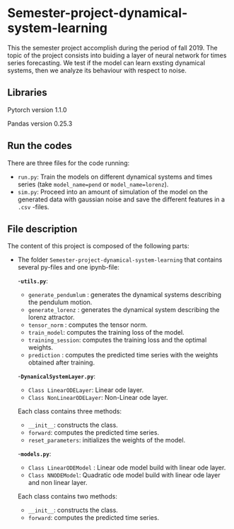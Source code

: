 # Semester-project-dynamical-system-learning
This the semester project accomplish during the period of fall 2019. The topic of the project consists into buiding a layer of neural network for times series forecasting. We test if the model can learn exsting dynamical systems, then we analyze its behaviour with respect to noise.

## Libraries
Pytorch version 1.1.0

Pandas version 0.25.3

## Run the codes
There are three files for the code running:
- ``run.py``: Train the models on different dynamical systems and times series (take ``model_name=pend`` or ``model_name=lorenz``).
- ``sim.py``: Proceed into an amount of simulation of the model on the generated data with gaussian noise and save the different features in a ``.csv`` -files.

## File description
The content of this project is composed of the following parts:

- The folder ``Semester-project-dynamical-system-learning`` that contains several py-files and one ipynb-file:
      
   -**``utils.py``**:
   
    - ``generate_pendumlum`` : generates the dynamical systems describing the pendulum motion.
    - ``generate_lorenz`` : generates the dynamical system describing the lorenz attractor.
    - ``tensor_norm`` : computes the tensor norm.
    - ``train_model``: computes the training loss of the model.
    - ``training_session``: computes the training loss and the optimal weights.
    - ``prediction`` : computes the predicted time series with the weights obtained after training.
    
   -**``DynanicalSystemLayer.py``**:
   
     - ``Class LinearODELayer``: Linear ode layer.
     - ``Class NonLinearODELayer``: Non-Linear ode layer.
     
     Each class contains three methods:
     
     - ``__init__``: constructs the class.
     - ``forward``: computes the predicted time series.
     - ``reset_parameters``: initializes the weights of the model.
     
   -**``models.py``**:
     
     - ``Class LinearODEModel`` : Linear ode model build with linear ode layer.
     - ``Class NNODEModel``: Quadratic ode model build with linear ode layer and non linear layer.
     
     Each class contains two methods:
     
     - ``__init__``: constructs the class.
     - ``forward``: computes the predicted time series.
